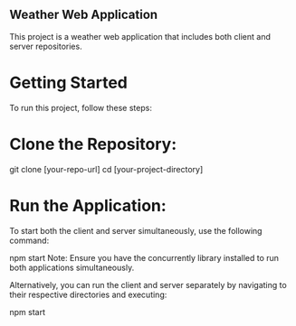 ## Weather Web Application


This project is a weather web application that includes both client and server repositories.

# Getting Started
To run this project, follow these steps:

# Clone the Repository:
git clone [your-repo-url]
cd [your-project-directory]

# Run the Application: 
To start both the client and server simultaneously, use the following command:

npm start
Note: Ensure you have the concurrently library installed to run both applications simultaneously.

Alternatively, you can run the client and server separately by navigating to their respective directories and executing:

npm start
